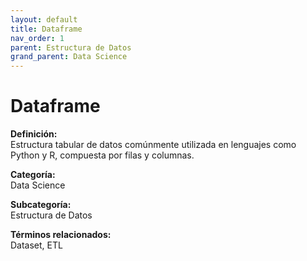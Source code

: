 ```yaml
---
layout: default
title: Dataframe
nav_order: 1
parent: Estructura de Datos
grand_parent: Data Science
---
```


# Dataframe

**Definición:**  
Estructura tabular de datos comúnmente utilizada en lenguajes como Python y R, compuesta por filas y columnas.

**Categoría:**  
Data Science  

**Subcategoría:**  
Estructura de Datos

**Términos relacionados:**  
Dataset, ETL
